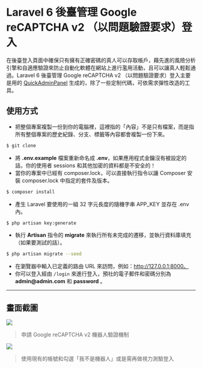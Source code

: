 # Laravel 6 後臺管理 Google reCAPTCHA v2 （以問題驗證要求）登入

在後臺登入頁面中確保只有擁有正確密碼的真人可以存取帳戶，藉先進的風險分析引擎和自適應驗證來防止自動化軟體在網站上進行濫用活動，且可以讓真人輕鬆通過。Laravel 6 後臺管理 Google reCAPTCHA v2 （以問題驗證要求）登入主要是用的 [QuickAdminPanel](https://quickadminpanel.com) 生成的，除了一些定制代碼，可依需求彈性改造的工具。

## 使用方式
- 把整個專案複製一份到你的電腦裡，這裡指的「內容」不是只有檔案，而是指所有整個專案的歷史紀錄、分支、標籤等內容都會複製一份下來。
```sh
$ git clone
```
- 將 __.env.example__ 檔案重新命名成 __.env__，如果應用程式金鑰沒有被設定的話，你的使用者 sessions 和其他加密的資料都是不安全的！
- 當你的專案中已經有 composer.lock，可以直接執行指令以讓 Composer 安裝 composer.lock 中指定的套件及版本。
```sh
$ composer install
```
- 產⽣ Laravel 要使用的一組 32 字元長度的隨機字串 APP_KEY 並存在 .env 內。
```sh
$ php artisan key:generate
```
- 執行 __Artisan__ 指令的 __migrate__ 來執行所有未完成的遷移，並執行資料庫填充（如果要測試的話）。
```sh
$ php artisan migrate --seed
```
- 在瀏覽器中輸入已定義的路由 URL 來訪問，例如：http://127.0.0.1:8000。
- 你可以登入經由 `/login` 來進行登入，預社的電子郵件和密碼分別為 __admin@admin.com__ 和 __password__ 。

----

## 畫面截圖
![](https://i.imgur.com/KRqwIr8.png)
> 申請 Google reCAPTCHA v2 機器人驗證機制

![](https://i.imgur.com/qB5lfKj.png)
> 使用現有的帳號和勾選「我不是機器人」或是需再做視力測驗登入
